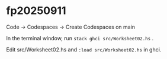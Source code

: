 # fp20250911

Code -> Codespaces -> Create Codespaces on main

In the terminal window, run `stack ghci src/Worksheet02.hs` .

Edit src/Worksheet02.hs and `:load src/Worksheet02.hs` in ghci.